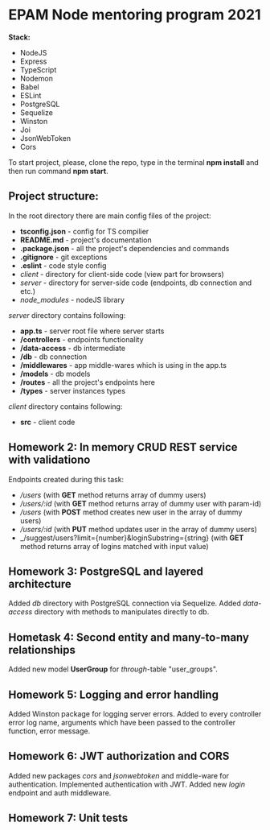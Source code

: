 # EPAM Node mentoring program 2021

**Stack:**
* NodeJS
* Express
* TypeScript
* Nodemon
* Babel
* ESLint
* PostgreSQL
* Sequelize
* Winston
* Joi
* JsonWebToken
* Cors

To start project, please, clone the repo, type in the terminal **npm install** and then run command **npm start**.

## Project structure:
In the root directory there are main config files of the project:
* **tsconfig.json** - config for TS compilier
* **README.md** - project's documentation
* **.package.json** - all the project's dependencies and commands
* **.gitignore** - git exceptions
* **.eslint** - code style config
* _client_ - directory for client-side code (view part for browsers)
* _server_ - directory for server-side code (endpoints, db connection and etc.)
* *node_modules* - nodeJS library

_server_ directory contains following:
* **app.ts** - server root file where server starts
* **/controllers** - endpoints functionality
* **/data-access** - db intermediate
* **/db** - db connection
* **/middlewares** - app middle-wares which is using in the app.ts
* **/models** - db models
* **/routes** - all the project's endpoints here
* **/types** - server instances types

_client_ directory contains following:
* **src** - client code

## Homework 2:  In memory CRUD REST service with validationo

Endpoints created during this task:
* _/users_ (with **GET** method returns array of dummy users)
* _/users/:id_  (with **GET** method returns array of dummy user with param-id)
* _/users_  (with **POST** method creates new user in the array of dummy users)
* _/users/:id_ (with **PUT** method updates user in the array of dummy users)
* _/suggest/users?limit={number}&loginSubstring={string}  (with **GET** method returns array of logins matched with input value)

## Homework 3: PostgreSQL and layered architecture
Added _db_ directory with PostgreSQL connection via Sequelize.
Added _data-access_ directory with methods to manipulates directly to db.

## Hometask 4: Second entity and many-to-many relationships
Added new model **UserGroup** for _through_-table "user_groups".

## Homework 5: Logging and error handling
Added Winston package for logging server errors.
Added to every controller error log name, arguments which have been passed to the controller function, error message.

## Homework 6: JWT authorization and CORS
Added new packages _cors_ and _jsonwebtoken_ and middle-ware for authentication. Implemented authentication with JWT. Added new _login_ endpoint
and auth middleware.

## Homework 7: Unit tests
